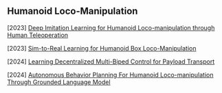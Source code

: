 ## Humanoid Loco-Manipulation

[2023] [Deep Imitation Learning for Humanoid Loco-manipulation through Human Teleoperation](https://arxiv.org/abs/2309.01952)

[2023] [Sim-to-Real Learning for Humanoid Box Loco-Manipulation](https://arxiv.org/abs/2310.03191)

[2024] [Learning Decentralized Multi-Biped Control for Payload Transport](https://arxiv.org/abs/2406.17279)

[2024] [Autonomous Behavior Planning For Humanoid Loco-manipulation Through Grounded Language Model](https://arxiv.org/abs/2408.08282)

